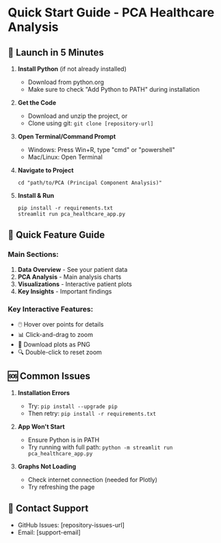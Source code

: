 # Quick Start Guide - PCA Healthcare Analysis

## 🚀 Launch in 5 Minutes

1. **Install Python** (if not already installed)
   - Download from python.org
   - Make sure to check "Add Python to PATH" during installation

2. **Get the Code**
   - Download and unzip the project, or
   - Clone using git: `git clone [repository-url]`

3. **Open Terminal/Command Prompt**
   - Windows: Press Win+R, type "cmd" or "powershell"
   - Mac/Linux: Open Terminal

4. **Navigate to Project**
   ```
   cd "path/to/PCA (Principal Component Analysis)"
   ```

5. **Install & Run**
   ```
   pip install -r requirements.txt
   streamlit run pca_healthcare_app.py
   ```

## 🎯 Quick Feature Guide

### Main Sections:
1. **Data Overview** - See your patient data
2. **PCA Analysis** - Main analysis charts
3. **Visualizations** - Interactive patient plots
4. **Key Insights** - Important findings

### Key Interactive Features:
- 🖱️ Hover over points for details
- 📊 Click-and-drag to zoom
- 💾 Download plots as PNG
- 🔍 Double-click to reset zoom

## 🆘 Common Issues

1. **Installation Errors**
   - Try: `pip install --upgrade pip`
   - Then retry: `pip install -r requirements.txt`

2. **App Won't Start**
   - Ensure Python is in PATH
   - Try running with full path: `python -m streamlit run pca_healthcare_app.py`

3. **Graphs Not Loading**
   - Check internet connection (needed for Plotly)
   - Try refreshing the page

## 📱 Contact Support
- GitHub Issues: [repository-issues-url]
- Email: [support-email]